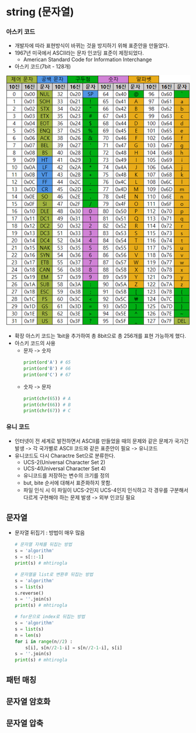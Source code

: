 # string (문자열)

### 아스키 코드
* 개발자에 따라 표현방식이 바뀌는 것을 방지하기 위해 표준안을 만들었다.
* 1967년 미국에서 ASCII라는 문자 인코딩 표준이 제정되었다.
    * American Standard Code for Information Interchange
* 아스키 코드(7bit - 128개)

![아스키 코드](../image/ASCII_table.png)

* 확장 아스키 코드는 1bit을 추가하여 총 8bit으로 총 256개를 표현 가능하게 했다.
* 아스키 코드의 사용
    * 문자 -> 숫자
        ```python
        print(ord'A') # 65
        print(ord'B') # 66
        print(ord'C') # 67
        ```
    * 숫자 -> 문자
        ```python
        print(chr(65)) # A
        print(chr(66)) # B
        print(chr(67)) # C
        ```

### 유니 코드
* 인터넷이 전 세계로 발전하면서 ASCII를 만들었을 때의 문제와 같은 문제가 국가간 발생 -> 각 국가별로 ASCII 코드와 같은 표준안이 필요 -> 유니코드
* 유니코드도 다시 Charactre Set으로 분류한다.
    * UCS-2(Universal Character Set 2)
    * UCS-4(Universal Character Set 4)
    * 유니코드를 저장하는 변수의 크기를 정의
    * but, bite 순서에 대해서 표준화하지 못함.
    * 파일 인식 시 이 파일이 UCS-2인지 UCS-4인지 인식하고 각 경우를 구분해서 다르게 구현해야 하는 문제 발생 -> 외부 인코딩 필요


## 문자열
* 문자열 뒤집기 : 방법이 매우 많음
    ```python
    # 문자열 자체를 뒤집는 방법
    s = 'algorithm'
    s = s[::-1]
    print(s) # mhtirogla
    ```
    ```python
    # 문자열을 list로 변환후 뒤집는 방법
    s = 'algorithm'
    s = list(s)
    s.reverse()
    s = ''.join(s)
    print(s) # mhtirogla
    ```
    ```python
    # for문으로 index로 뒤집는 방법
    s = 'algorithm'
    s = list(s)
    n = len(s)
    for i in range(n//2) :
        s[i], s[n//2-1-i] = s[n//2-1-i], s[i]
    s = ''.join(s)
    print(s) # mhtirogla
    ```


## 패턴 매칭


## 문자열 암호화


## 문자열 압축